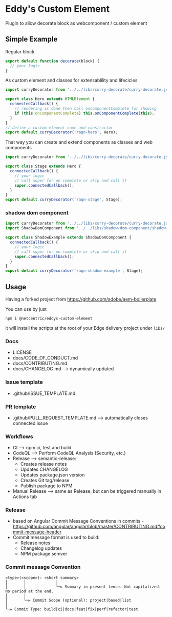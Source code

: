 # Eddy's Custom Element

Plugin to allow decorate block as webcomponent / custom element

## Simple Example

Regular block

```javascript
export default function decorate(block) {
  // your logic
}
```

As custom element and classes for extensablility and lifecicles

```javascript
import curryDecorator from '../../libs/curry-decorate/curry-decorate.js';

export class Hero extends HTMLElement {
  connectedCallback() {
    // rendering is done then call onComponentComplete for showing
    if (this.onComponentComplete) this.onComponentComplete(this);
  }
}
// define a custom element name and constructor
export default curryDecorator('raqn-hero', Hero);
```

That way you can create and extend components as classes and web components

```javascript
import curryDecorator from '../../libs/curry-decorate/curry-decorate.js';

export class Stage extends Hero {
  connectedCallback() {
    // your logic
    // call super for on complete or skip and call it
    super.connectedCallback();
  }
}
export default curryDecorator('raqn-stage', Stage);
```

### shadow dom component

```javascript
import curryDecorator from '../../libs/curry-decorate/curry-decorate.js';
import ShadowDomComponent from '../../libs/shadow-dom-component/shadow-dom-component.js';

export class ShadowExample extends ShadowDomComponent {
  connectedCallback() {
    // your logic
    // call super for on complete or skip and call it
    super.connectedCallback();
  }
}
export default curryDecorator('raqn-shadow-example', Stage);
```

## Usage

Having a forked project from https://github.com/adobe/aem-boilerplate

You can use by just

`npm i @netcentric/eddys-custom-element`

it will install the scripts at the root of your Edge delivery project under `libs/`

### Docs

- LICENSE
- docs/CODE_OF_CONDUCT.md
- docs/CONTRIBUTING.md
- docs/CHANGELOG.md --> dynamically updated

### Issue template

- .github/ISSUE_TEMPLATE.md

### PR template

- .github/PULL_REQUEST_TEMPLATE.md --> automatically closes connected issue

### Workflows

- CI --> npm ci, test and build
- CodeQL --> Perform CodeQL Analysis (Security, etc.)
- Release --> semantic-release:
  - Creates release notes
  - Updates CHANGELOG
  - Updates package.json version
  - Creates Git tag/release
  - Publish package to NPM
- Manual Release --> same as Release, but can be triggered manually in Actions tab

### Release

- based on Angular Commit Message Conventions in commits -
  https://github.com/angular/angular/blob/master/CONTRIBUTING.md#commit-message-header
- Commit message format is used to build:
  - Release notes
  - Changelog updates
  - NPM package semver

### Commit message Convention

```
<type>(<scope>): <short summary>
│       │             │
│       │             └─⫸ Summary in present tense. Not capitalized. No period at the end.
│       │
│       └─⫸ Commit Scope (optional): project|based|list
│
└─⫸ Commit Type: build|ci|docs|feat|fix|perf|refactor|test
```
